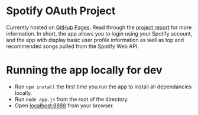 # Spotify OAuth Project
Currently hosted on [GitHub Pages](https://maihameed.github.io/oauth-project/). Read through the [project report](report.pdf) for more information. In short, the app allows 
you to login using your Spotify account, and the app with display basic user profile information as well as top and recommended songs pulled from the Spotify Web API.

# Running the app locally for dev
- Run `npm install` the first time you run the app to install all dependancies locally.
- Run `node app.js` from the root of the directory.
- Open [localhost:8888](http://localhost:8888) from your browser.
